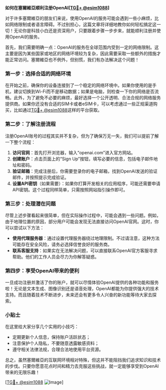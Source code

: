 **如何在塞爾維亞顺利注册OpenAI[[TG💪+ @esim1088](https://t.me/s/esim1088)]**

对于许多塞爾維亞的朋友们来说，使用OpenAI的服务可能会遇到一些小麻烦，比如网络限制或者语言障碍。不过别担心，这篇文章将详细地教你如何轻松搞定这一切！无论你是科技小白还是资深用户，只要跟着步骤一步步来，就能顺利注册并使用OpenAI的服务。

首先，我们需要明确一点：OpenAI的服务在全球范围内受到一定的网络限制。这主要是因为某些国家或地区的网络环境较为复杂，因此需要采取一些额外的措施才能正常访问。塞爾維亞也不例外，但别慌，我们有办法解决这个问题！

### 第一步：选择合适的网络环境

在开始之前，确保你的设备连接到了一个稳定的网络环境中。如果你使用的是手机，建议切换到Wi-Fi而不是移动数据；如果是电脑，则检查一下你的网络是否流畅。此外，为了避免不必要的麻烦，最好选择一个公开透明、合法合规的网络服务提供商。如果你还没有合适的SIM卡或者eSIM卡，可以考虑通过一些正规渠道购买，比如通过[TG💪+ @esim1088](https://t.me/s/esim1088)这样的平台获取。

### 第二步：了解注册流程

注册OpenAI账号的过程其实并不复杂，但为了确保万无一失，我们可以提前了解一下整个流程：

1. **访问官网**：首先打开浏览器，输入“openai.com”进入官方网站。
2. **创建账户**：点击页面上的“Sign Up”按钮，填写必要的信息，包括电子邮件地址和密码。
3. **验证邮箱**：完成注册后，你需要登录你的电子邮箱，找到OpenAI发送的验证邮件，并按照提示完成验证。
4. **设置API密钥**（如果需要）：如果你打算开发相关的应用程序，可能还需要申请API密钥。这个过程同样简单，只需按照网站指引操作即可。

### 第三步：处理潜在问题

尽管上述步骤看起来很简单，但在实际操作过程中，可能会遇到一些问题。例如，由于地理位置的原因，部分用户可能会发现无法直接访问OpenAI官网。这时，你可以尝试以下方法：

- **使用代理服务器**：通过设置代理服务器绕过地理限制。不过请注意，这种方法可能存在安全风险，请务必选择信誉良好的服务商。
- **联系客服支持**：如果实在无法解决问题，可以直接联系OpenAI官方客服寻求帮助。他们的工作人员会尽力为你解答疑惑。

### 第四步：享受OpenAI带来的便利

一旦成功注册并激活了你的账户，就可以尽情体验OpenAI提供的各种功能和服务啦！无论是文本生成、图像识别还是语音处理，OpenAI都能为你提供强大的技术支持。而且随着技术不断进步，未来还会有更多令人兴奋的新功能等待大家去探索。

### 小贴士

在这里给大家分享几个实用的小技巧：
- 定期更新个人信息，保持账户活跃状态；
- 注意保护个人隐私，不要随意透露敏感资料；
- 遵守相关法律法规，合理合法地使用平台资源。

总之，虽然塞爾維亞的互联网环境相对特殊，但这并不能阻挡我们追求知识和技术的步伐。只要你愿意花点时间和精力去克服这些挑战，就一定能够享受到OpenAI带来的无限乐趣！

[[TG💪+ @esim1088](https://t.me/s/esim1088) ![Image](https://i.postimg.cc/4NQfJmqS/Snipaste-2025-05-13-00-14-12.png)]